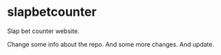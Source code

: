 slapbetcounter
==============

Slap bet counter website.

Change some info about the repo. And some more changes. And update.